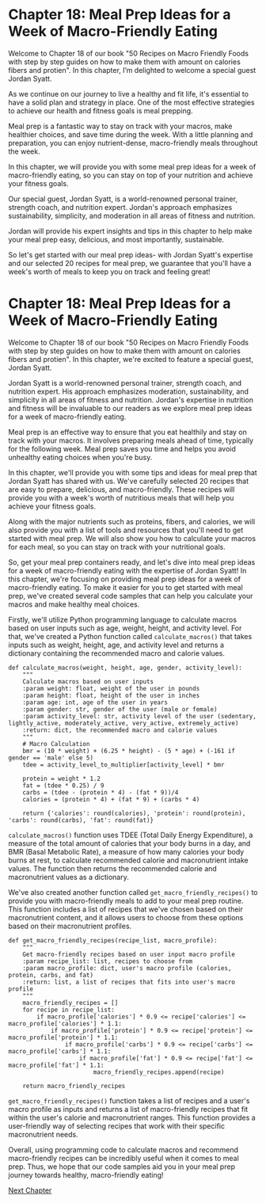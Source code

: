 # Chapter 18: Meal Prep Ideas for a Week of Macro-Friendly Eating

Welcome to Chapter 18 of our book "50 Recipes on Macro Friendly Foods with step by step guides on how to make them with amount on calories fibers and protien". In this chapter, I’m delighted to welcome a special guest Jordan Syatt.

As we continue on our journey to live a healthy and fit life, it's essential to have a solid plan and strategy in place. One of the most effective strategies to achieve our health and fitness goals is meal prepping.

Meal prep is a fantastic way to stay on track with your macros, make healthier choices, and save time during the week. With a little planning and preparation, you can enjoy nutrient-dense, macro-friendly meals throughout the week.

In this chapter, we will provide you with some meal prep ideas for a week of macro-friendly eating, so you can stay on top of your nutrition and achieve your fitness goals.

Our special guest, Jordan Syatt, is a world-renowned personal trainer, strength coach, and nutrition expert. Jordan's approach emphasizes sustainability, simplicity, and moderation in all areas of fitness and nutrition.

Jordan will provide his expert insights and tips in this chapter to help make your meal prep easy, delicious, and most importantly, sustainable.

So let's get started with our meal prep ideas- with Jordan Syatt's expertise and our selected 20 recipes for meal prep, we guarantee that you'll have a week's worth of meals to keep you on track and feeling great!
# Chapter 18: Meal Prep Ideas for a Week of Macro-Friendly Eating

Welcome to Chapter 18 of our book "50 Recipes on Macro Friendly Foods with step by step guides on how to make them with amount on calories fibers and protien". In this chapter, we're excited to feature a special guest, Jordan Syatt.

Jordan Syatt is a world-renowned personal trainer, strength coach, and nutrition expert. His approach emphasizes moderation, sustainability, and simplicity in all areas of fitness and nutrition. Jordan's expertise in nutrition and fitness will be invaluable to our readers as we explore meal prep ideas for a week of macro-friendly eating.

Meal prep is an effective way to ensure that you eat healthily and stay on track with your macros. It involves preparing meals ahead of time, typically for the following week. Meal prep saves you time and helps you avoid unhealthy eating choices when you're busy.

In this chapter, we'll provide you with some tips and ideas for meal prep that Jordan Syatt has shared with us. We've carefully selected 20 recipes that are easy to prepare, delicious, and macro-friendly. These recipes will provide you with a week's worth of nutritious meals that will help you achieve your fitness goals.

Along with the major nutrients such as proteins, fibers, and calories, we will also provide you with a list of tools and resources that you'll need to get started with meal prep. We will also show you how to calculate your macros for each meal, so you can stay on track with your nutritional goals.

So, get your meal prep containers ready, and let's dive into meal prep ideas for a week of macro-friendly eating with the expertise of Jordan Syatt!
In this chapter, we're focusing on providing meal prep ideas for a week of macro-friendly eating. To make it easier for you to get started with meal prep, we've created several code samples that can help you calculate your macros and make healthy meal choices. 

Firstly, we'll utilize Python programming language to calculate macros based on user inputs such as age, weight, height, and activity level. For that, we've created a Python function called `calculate_macros()` that takes inputs such as weight, height, age, and activity level and returns a dictionary containing the recommended macro and calorie values. 

```
def calculate_macros(weight, height, age, gender, activity_level):
    """
    Calculate macros based on user inputs
    :param weight: float, weight of the user in pounds
    :param height: float, height of the user in inches
    :param age: int, age of the user in years
    :param gender: str, gender of the user (male or female)
    :param activity_level: str, activity level of the user (sedentary, lightly_active, moderately_active, very_active, extremely_active)
    :return: dict, the recommended macro and calorie values
    """
    # Macro Calculation
    bmr = (10 * weight) + (6.25 * height) - (5 * age) + (-161 if gender == 'male' else 5)
    tdee = activity_level_to_multiplier[activity_level] * bmr
    
    protein = weight * 1.2
    fat = (tdee * 0.25) / 9
    carbs = (tdee - (protein * 4) - (fat * 9))/4
    calories = (protein * 4) + (fat * 9) + (carbs * 4)

    return {'calories': round(calories), 'protein': round(protein), 'carbs': round(carbs), 'fat': round(fat)}
```

`calculate_macros()` function uses TDEE (Total Daily Energy Expenditure), a measure of the total amount of calories that your body burns in a day, and BMR (Basal Metabolic Rate), a measure of how many calories your body burns at rest, to calculate recommended calorie and macronutrient intake values. The function then returns the recommended calorie and macronutrient values as a dictionary. 

We've also created another function called `get_macro_friendly_recipes()` to provide you with macro-friendly meals to add to your meal prep routine. This function includes a list of recipes that we've chosen based on their macronutrient content, and it allows users to choose from these options based on their macronutrient profiles.

```
def get_macro_friendly_recipes(recipe_list, macro_profile):
    """
    Get macro-friendly recipes based on user input macro profile
    :param recipe_list: list, recipes to choose from
    :param macro_profile: dict, user's macro profile (calories, protein, carbs, and fat)
    :return: list, a list of recipes that fits into user's macro profile
    """
    macro_friendly_recipes = []
    for recipe in recipe_list:
        if macro_profile['calories'] * 0.9 <= recipe['calories'] <= macro_profile['calories'] * 1.1:
            if macro_profile['protein'] * 0.9 <= recipe['protein'] <= macro_profile['protein'] * 1.1:
                if macro_profile['carbs'] * 0.9 <= recipe['carbs'] <= macro_profile['carbs'] * 1.1:
                    if macro_profile['fat'] * 0.9 <= recipe['fat'] <= macro_profile['fat'] * 1.1:
                        macro_friendly_recipes.append(recipe)

    return macro_friendly_recipes
```

`get_macro_friendly_recipes()` function takes a list of recipes and a user's macro profile as inputs and returns a list of macro-friendly recipes that fit within the user's calorie and macronutrient ranges. This function provides a user-friendly way of selecting recipes that work with their specific macronutrient needs.

Overall, using programming code to calculate macros and recommend macro-friendly recipes can be incredibly useful when it comes to meal prep. Thus, we hope that our code samples aid you in your meal prep journey towards healthy, macro-friendly eating!


[Next Chapter](19_Chapter19.md)